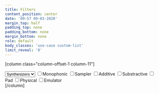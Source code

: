 ```yaml
---
title: Filters
content_position: center
date: '09:57 09-03-2020'
margin_top: half
padding_top: none
padding_bottom: none
margin_bottom: none
role: default
body_classes: 'use-case custom-list'
limit_reveal: '0'
---
```

[column class="column-offset-1 column-11"]
<div id="engines_filter">
	<select id="cat">
		<option value="synthesizer">Synthesizers</option>
		<option value="effect">Effects</option>
	</select>
	<input type="checkbox" id="tag" value="synth-mono">Monophonic
	<input type="checkbox" id="tag" value="synth-sample">Sampler
	<input type="checkbox" id="tag" value="synth-add">Additive
	<input type="checkbox" id="tag" value="synth-sub">Substractive
	<input type="checkbox" id="tag" value="synth-pad">Pad
	<input type="checkbox" id="tag" value="synth-phy">Physical
	<input type="checkbox" id="tag" value="synth-emu">Emulator
</div>
[/column]
